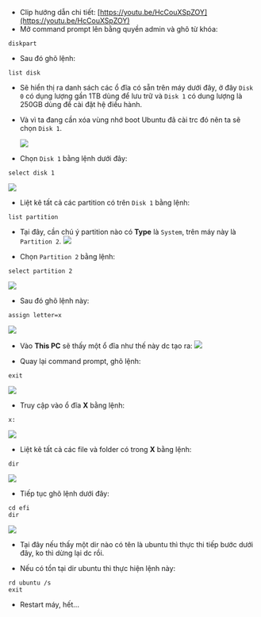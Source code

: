 * Clip hướng dẫn chi tiết: [https://youtu.be/HcCouXSpZOY](https://youtu.be/HcCouXSpZOY)
* Mở command prompt lên bằng quyền admin và ghõ từ khóa:
```
diskpart
```
* Sau đó ghõ lệnh:
```
list disk
```
  * Sẽ hiển thị ra danh sách các ổ đĩa có sẵn trên máy dưới đây, ở đây `Disk 0` có dụng lượng gần 1TB dùng để lưu trữ và `Disk 1` có dung lượng là 250GB dùng để cài đặt hệ điều hành.
  * Và vì ta đang cần xóa vùng nhớ boot Ubuntu đã cài trc đó nên ta sẽ chọn `Disk 1`.
  
    ![](images/sua_loi_grub_00.png)

* Chọn `Disk 1` bằng lệnh dưới đây:
```
select disk 1
```
  ![](images/sua_loi_grub_01.png)

* Liệt kê tất cả các partition có trên `Disk 1` bằng lệnh:
```
list partition
```
  * Tại đây, cần chú ý partition nào có **Type** là `System`, trên máy này là `Partition 2`.
    ![](images/sua_loi_grub_02.png)

* Chọn `Partition 2` bằng lệnh:
```
select partition 2
```
  ![](images/sua_loi_grub_03.png)

* Sau đó ghõ lệnh này:
```
assign letter=x
```
  ![](images/sua_loi_grub_04.png)

* Vào **This PC** sẽ thấy một ổ đĩa như thế này dc tạo ra:
  ![](images/sua_loi_grub_05.png)

* Quay lại command prompt, ghõ lệnh:
```
exit
```
  ![](images/sua_loi_grub_06.png)

* Truy cập vào ổ đĩa **X** bằng lệnh:
```
x:
```
  ![](images/sua_loi_grub_07.png)

* Liệt kê tất cả các file và folder có trong **X** bằng lệnh:
```
dir
```
  ![](images/sua_loi_grub_08.png)

* Tiếp tục ghõ lệnh dưới đây:
```
cd efi
dir
```
  ![](images/sua_loi_grub_09.png)
  
  * Tại đây nếu thấy một dir nào có tên là ubuntu thì thực thi tiếp bước dưới đây, ko thì dừng lại dc rồi.

* Nếu có tồn tại dir ubuntu thì thực hiện lệnh này:
```
rd ubuntu /s
exit
```

* Restart máy, hết...

